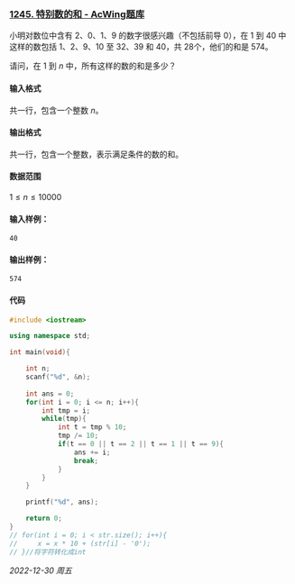 ### [1245. 特别数的和 - AcWing题库](https://www.acwing.com/problem/content/1247/)

小明对数位中含有 2、0、1、9 的数字很感兴趣（不包括前导 0），在 1 到 40 中这样的数包括 1、2、9、10 至 32、39 和 40，共 28个，他们的和是 574。

请问，在 $1$ 到 $n$ 中，所有这样的数的和是多少？

#### 输入格式

共一行，包含一个整数 $n$。

#### 输出格式

共一行，包含一个整数，表示满足条件的数的和。

#### 数据范围

$1≤n≤10000$

#### 输入样例：

```
40
```

#### 输出样例：

```
574
```

#### 代码

```cpp
#include <iostream>

using namespace std;

int main(void){

    int n;
    scanf("%d", &n);
    
    int ans = 0;
    for(int i = 0; i <= n; i++){
        int tmp = i;
        while(tmp){
            int t = tmp % 10;
            tmp /= 10;
            if(t == 0 || t == 2 || t == 1 || t == 9){
                ans += i;
                break;
            }
        }
    }

    printf("%d", ans);

    return 0;
}
// for(int i = 0; i < str.size(); i++){
//     x = x * 10 + (str[i] - '0');
// }//将字符转化成int
```


*2022-12-30 周五*